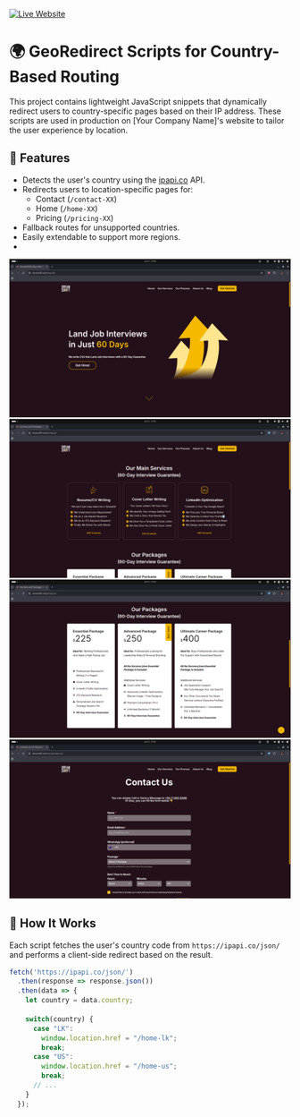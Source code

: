 [![Live Website](https://img.shields.io/badge/Live-Demo-brightgreen)](https://dreamshift.net)

# 🌍 GeoRedirect Scripts for Country-Based Routing

This project contains lightweight JavaScript snippets that dynamically redirect users to country-specific pages based on their IP address. These scripts are used in production on [Your Company Name]'s website to tailor the user experience by location.

## 🚀 Features

- Detects the user's country using the [ipapi.co](https://ipapi.co/) API.
- Redirects users to location-specific pages for:
  - Contact (`/contact-XX`)
  - Home (`/home-XX`)
  - Pricing (`/pricing-XX`)
- Fallback routes for unsupported countries.
- Easily extendable to support more regions.
- 
![Snapshot](./screenshots/home-lk.png)
![Snapshot](./screenshots/services-uk.png)
![Snapshot](./screenshots/pricing-us.png)
![Snapshot](./screenshots/contact-au.png)

## 🧠 How It Works

Each script fetches the user's country code from `https://ipapi.co/json/` and performs a client-side redirect based on the result.

```javascript
fetch('https://ipapi.co/json/')
  .then(response => response.json())
  .then(data => {
    let country = data.country;

    switch(country) {
      case "LK":
        window.location.href = "/home-lk";
        break;
      case "US":
        window.location.href = "/home-us";
        break;
      // ...
    }
  });
